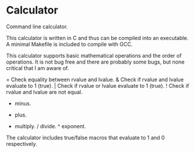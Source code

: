 # Calculator
Command line calculator.

This calculator is written in C and thus can be compiled into an executable. A minimal Makefile is included to compile with GCC. 

This calculator supports basic mathematical operations and the order of operations. It is not bug free and there are probably some bugs, but none critical that I am aware of.

= Check equality between rvalue and lvalue.
& Check if rvalue and lvalue evaluate to 1 (true).
| Check if rvalue or lvalue evaluate to 1 (true).
! Check if rvalue and lvalue are not equal.

- minus.
+ plus.
* multiply.
/ divide.
^ exponent.

The calculator includes true/false macros that evaluate to 1 and 0 respectively.
